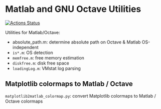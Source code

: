
# Matlab and GNU Octave Utilities

[![Actions Status](https://github.com/scivision/matlab-octave-utils/workflows/ci/badge.svg)](https://github.com/scivision/matlab-octave-utils/actions)

Utilities for Matlab/Octave:

* absolute_path.m: determine absolute path on Octave & Matlab OS-independent
* `is*.m`: OS detection
* `memfree.m`: free memory estimation
* `diskfree.m`: disk free space
* `loadingLog.m`: VMstat log parsing

## Matplotlib colormaps to Matlab / Octave

`matplotlib2matlab_colormap.py`: convert Matplotlib colormaps to Matlab / Octave colormaps
